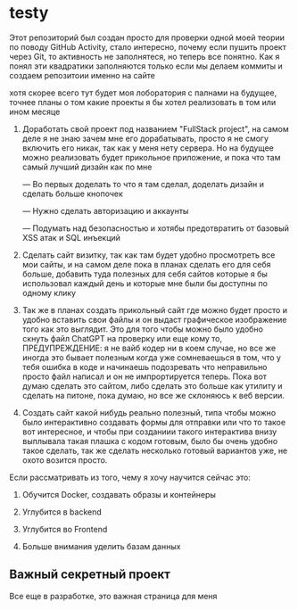 # testy

Этот репозиторий был создан просто для проверки одной моей теории по поводу GitHub Activity, стало интересно, почему если пушить проект через Git, то активность не заполнятеся, но теперь все понятно. Как я понял эти квадратики заполняются только если мы делаем коммиты и создаем репозитоии именно на сайте
  
хотя скорее всего тут будет моя лоборатория с палнами на будущее, точнее планы о том какие проекты я бы хотел реализовать в том или ином месяце  
 
1. Доработать свой проект под названием "FullStack project", на самом деле я не знаю зачем мне его дорабатывать, просто я не смогу включить его никак, так как у меня нету сервера. Но на будущее можно реализовать будет прикольное приложение, и пока что там самый лучший дизайн как по мне

    — Во первых доделать то что я там сделал, доделать дизайн и сделать больше кнопочек
    
    — Нужно сделать авторизацию и аккаунты
 
    — Подумать над безопасностью и хотябы предотвратить от базовый XSS атак и SQL инъекций 


2. Сделать сайт визитку, так как там будет удобно просмотреть все мои сайты, и на самом деле пока в планах сделать его для себя больше, добавить туда полезных для себя сайтов которые я бы использовал каждый день и которые мне были бы доступны по одному клику

3. Так же в планах создать прикольный сайт где можно будет просто и удобно вставить свои файлы и он выдаст графическое изображение того как это выглядит. Это для того чтобы можно было удобно скнуть файл ChatGPT на проверку или еще кому то, ПРЕДУПРЕЖДЕНИЕ: я не вайб кодер ни в коем случае, но все же иногда это бывает полезным когда уже сомневаешься в том, что у тебя ошибка в коде и начинаешь подозревать что неправильно просто файл написал и он не импрортируется теперь. Пока вот думаю сделать это сайтом, либо сделать это больше как утилиту и сделать на питоне, пока думаю, но все же склоняюсь к веб версии.

4. Создать сайт какой нибудь реально полезный, типа чтобы можно было интерактивно создавать формы для отправки или что то такое вот интересное, и чтобы при созданиии такого интерактива внизу выплывала такая плашка с кодом готовым, было бы очень удобно такое сделать, так же сделать несколько готовый вариантов уже, не охото возится просто.


Если рассматривать из того, чему я хочу научится сейчас это:

1. Обучится Docker, создавать образы и контейнеры

2. Углубится в backend

3. Углубится во Frontend

4. Больше внимания уделить базам данных




## Важный секретный проект


Все еще в разработке, это важная страница для меня   
